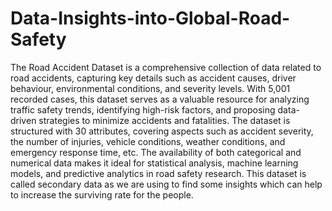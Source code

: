# Data-Insights-into-Global-Road-Safety

The Road Accident Dataset is a comprehensive collection of data related to road accidents,
capturing key details such as accident causes, driver behaviour, environmental conditions,
and severity levels. With 5,001 recorded cases, this dataset serves as a valuable resource
for analyzing traffic safety trends, identifying high-risk factors, and proposing data-driven
strategies to minimize accidents and fatalities.
The dataset is structured with 30 attributes, covering aspects such as accident severity, the
number of injuries, vehicle conditions, weather conditions, and emergency response time, etc.
The availability of both categorical and numerical data makes it ideal for statistical analysis,
machine learning models, and predictive analytics in road safety research.
This dataset is called secondary data as we are using to find some insights which can help to
increase the surviving rate for the people.